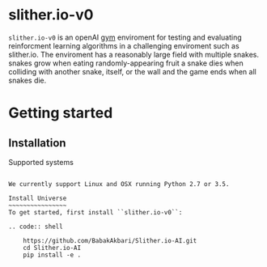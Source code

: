 # slither.io-v0

`slither.io-v0` is an openAI [gym](https://gym.openai.com/) enviroment for testing and evaluating reinforcment learning algorithms in a challenging enviroment such as slither.io. The enviroment has a reasonably large field with multiple snakes. snakes grow when eating randomly-appearing fruit a snake dies when colliding with another snake, itself, or the wall and the game ends when all snakes die.   

Getting started
===============

Installation
------------

Supported systems
~~~~~~~~~~~~~~~~~

We currently support Linux and OSX running Python 2.7 or 3.5.

Install Universe
~~~~~~~~~~~~~~~~
To get started, first install ``slither.io-v0``:

.. code:: shell

    https://github.com/BabakAkbari/Slither.io-AI.git
    cd Slither.io-AI
    pip install -e .
